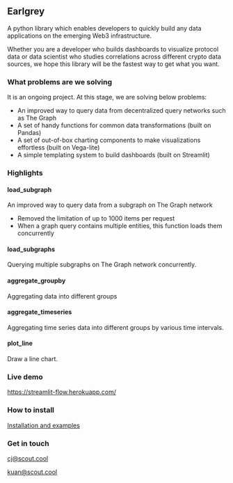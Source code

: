 Earlgrey
--

A python library which enables developers to quickly build any data applications on the emerging Web3 infrastructure. 

Whether you are a developer who builds dashboards to visualize protocol data or data scientist who studies correlations across different crypto data sources, we hope this library will be the fastest way to get what you want.

### What problems are we solving
It is an ongoing project. At this stage, we are solving below problems:
- An improved way to query data from decentralized query networks such as The Graph
- A set of handy functions for common data transformations (built on Pandas)
- A set of out-of-box charting components to make visualizations effortless (built on Vega-lite)
- A simple templating system to build dashboards (built on Streamlit)


### Highlights
#### load_subgraph
An improved way to query data from a subgraph on The Graph network 
- Removed the limitation of up to 1000 items per request 
- When a graph query contains multiple entities, this function loads them concurrently

#### load_subgraphs
Querying multiple subgraphs on The Graph network concurrently.

#### aggregate_groupby
Aggregating data into different groups

#### aggregate_timeseries
Aggregating time series data into different groups by various time intervals.

#### plot_line
Draw a line chart.


### Live demo
https://streamlit-flow.herokuapp.com/


### How to install
[Installation and examples](https://www.google.com "Google's Homepage")


### Get in touch
cj@scout.cool

kuan@scout.cool

